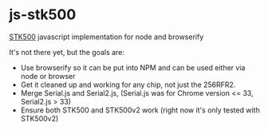 js-stk500
=========

[STK500](http://www.atmel.com/tools/stk500.aspx) javascript implementation for node and browserify

It's not there yet, but the goals are:

* Use browserify so it can be put into NPM and can be used either via node or browser
* Get it cleaned up and working for any chip, not just the 256RFR2.
* Merge Serial.js and Serial2.js, (Serial.js was for Chrome version <= 33, Serial2.js > 33)
* Ensure both STK500 and STK500v2 work (right now it's only tested with STK500v2)
